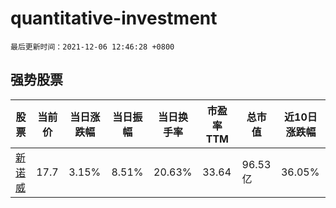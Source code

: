 # quantitative-investment

`最后更新时间：2021-12-06 12:46:28 +0800`

## 强势股票

|股票|当前价|当日涨跌幅|当日振幅|当日换手率|市盈率TTM|总市值|近10日涨跌幅|
|----|----|----|----|----|----|----|----|
|[新诺威](https://xueqiu.com/S/SZ300765)|17.7|3.15%|8.51%|20.63%|33.64|96.53亿|36.05%|
